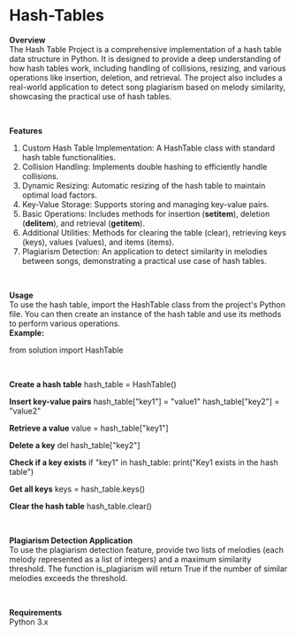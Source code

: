 # Hash-Tables

**Overview**
<br>
The Hash Table Project is a comprehensive implementation of a hash table data structure in Python. It is designed to provide a deep understanding of how hash tables work, including handling of collisions, resizing, and various operations like insertion, deletion, and retrieval. The project also includes a real-world application to detect song plagiarism based on melody similarity, showcasing the practical use of hash tables.

<br>

**Features**
<br>
1. Custom Hash Table Implementation: A HashTable class with standard hash table functionalities.
2. Collision Handling: Implements double hashing to efficiently handle collisions.
3. Dynamic Resizing: Automatic resizing of the hash table to maintain optimal load factors.
4. Key-Value Storage: Supports storing and managing key-value pairs.
5. Basic Operations: Includes methods for insertion (__setitem__), deletion (__delitem__), and retrieval (__getitem__).
6. Additional Utilities: Methods for clearing the table (clear), retrieving keys (keys), values (values), and items (items).
7. Plagiarism Detection: An application to detect similarity in melodies between songs, demonstrating a practical use case of hash tables.

<br>

**Usage**
<br>
To use the hash table, import the HashTable class from the project's Python file. You can then create an instance of the hash table and use its methods to perform various operations.
<br>
**Example:**
<br>

from solution import HashTable

<br>

**Create a hash table**
hash_table = HashTable()
<br>

**Insert key-value pairs**
hash_table["key1"] = "value1"
hash_table["key2"] = "value2"
<br>

**Retrieve a value**
value = hash_table["key1"]
<br>

**Delete a key**
del hash_table["key2"]
<br>

**Check if a key exists**
if "key1" in hash_table:
    print("Key1 exists in the hash table")
<br>

**Get all keys**
keys = hash_table.keys()
<br>

**Clear the hash table**
hash_table.clear()

<br>

**Plagiarism Detection Application**
<br>
To use the plagiarism detection feature, provide two lists of melodies (each melody represented as a list of integers) and a maximum similarity threshold. The function is_plagiarism will return True if the number of similar melodies exceeds the threshold.

<br>

**Requirements**
<br>
Python 3.x
